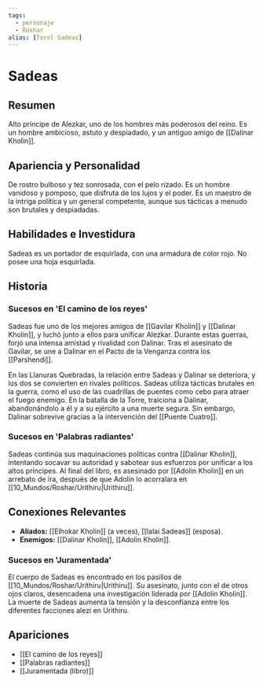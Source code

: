 ```yaml
---
tags:
  - personaje
  - Roshar
alias: [Torol Sadeas]
---
```


# Sadeas

## Resumen
Alto príncipe de Alezkar, uno de los hombres más poderosos del reino. Es un hombre ambicioso, astuto y despiadado, y un antiguo amigo de [[Dalinar Kholin]].

## Apariencia y Personalidad
De rostro bulboso y tez sonrosada, con el pelo rizado. Es un hombre vanidoso y pomposo, que disfruta de los lujos y el poder. Es un maestro de la intriga política y un general competente, aunque sus tácticas a menudo son brutales y despiadadas.

## Habilidades e Investidura
Sadeas es un portador de esquirlada, con una armadura de color rojo. No posee una hoja esquirlada.

## Historia
### Sucesos en 'El camino de los reyes'
Sadeas fue uno de los mejores amigos de [[Gavilar Kholin]] y [[Dalinar Kholin]], y luchó junto a ellos para unificar Alezkar. Durante estas guerras, forjó una intensa amistad y rivalidad con Dalinar. Tras el asesinato de Gavilar, se une a Dalinar en el Pacto de la Venganza contra los [[Parshendi]].

En las Llanuras Quebradas, la relación entre Sadeas y Dalinar se deteriora, y los dos se convierten en rivales políticos. Sadeas utiliza tácticas brutales en la guerra, como el uso de las cuadrillas de puentes como cebo para atraer el fuego enemigo. En la batalla de la Torre, traiciona a Dalinar, abandonándolo a él y a su ejército a una muerte segura. Sin embargo, Dalinar sobrevive gracias a la intervención del [[Puente Cuatro]].

### Sucesos en 'Palabras radiantes'
Sadeas continúa sus maquinaciones políticas contra [[Dalinar Kholin]], intentando socavar su autoridad y sabotear sus esfuerzos por unificar a los altos príncipes. Al final del libro, es asesinado por [[Adolin Kholin]] en un arrebato de ira, después de que Adolin lo acorralara en [[10_Mundos/Roshar/Urithiru|Urithiru]].

## Conexiones Relevantes
* **Aliados:** [[Elhokar Kholin]] (a veces), [[Ialai Sadeas]] (esposa).
* **Enemigos:** [[Dalinar Kholin]], [[Adolin Kholin]].

### Sucesos en 'Juramentada'
El cuerpo de Sadeas es encontrado en los pasillos de [[10_Mundos/Roshar/Urithiru|Urithiru]]. Su asesinato, junto con el de otros ojos claros, desencadena una investigación liderada por [[Adolin Kholin]]. La muerte de Sadeas aumenta la tensión y la desconfianza entre los diferentes facciones alezi en Urithiru.

## Apariciones
* [[El camino de los reyes]]
* [[Palabras radiantes]]
* [[Juramentada (libro)]]